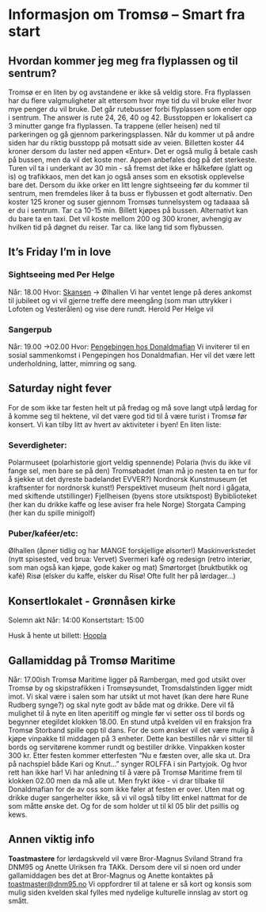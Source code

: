 # Informasjon om Tromsø – Smart fra start
## Hvordan kommer jeg meg fra flyplassen og til sentrum?
Tromsø er en liten by og avstandene er ikke så veldig store. Fra flyplassen har du flere valgmuligheter alt ettersom hvor mye tid du vil bruke eller hvor mye penger du vil bruke. Det går rutebusser forbi flyplassen som ender opp i sentrum. The answer is rute 24, 26, 40 og 42. Busstoppen er lokalisert ca 3 minutter gange fra flyplassen. Ta trappene (eller heisen) ned til parkeringen og gå gjennom parkeringsplassen. Når du kommer ut på andre siden har du riktig busstopp på motsatt side av veien. Billetten koster 44 kroner dersom du laster ned appen «Entur». Det er også mulig å betale cash på bussen, men da vil det koste mer. Appen anbefales dog på det sterkeste. Turen vil ta i underkant av 30 min - så fremst det ikke er hålkeføre (glatt og is) og trafikkaos, men det kan jo også anses som en eksotisk opplevelse bare det.
Dersom du ikke orker en litt lengre sightseeing før du kommer til sentrum, men fremdeles liker å ta buss er flybussen et godt alternativ. Den koster 125 kroner og suser gjennom Tromsøs tunnelsystem og tadaaaa så er du i sentrum. Tar ca 10-15 min. Billett kjøpes på bussen.
Alternativt kan du bare ta en taxi. Det vil koste mellom 200 og 300 kroner, avhengig av hvilken tid på døgnet du reiser. Tar ca. like lang tid som flybussen. 

## It’s Friday I’m in love
### Sightseeing med Per Helge
Når: 18.00
Hvor: [Skansen](https://maps.app.goo.gl/B9YXSz1WfzjRY5Fw5) -> Ølhallen 
Vi har ventet lenge på deres ankomst til jubileet og vi vil gjerne treffe dere meengång (som man uttrykker i Lofoten og Vesterålen) og vise dere rundt. Herold Per Helge vil 
 
### Sangerpub
Når: 19.00 ->02.00
Hvor: [Pengebingen hos Donaldmafian](https://maps.app.goo.gl/DASFXWgBXrtXUjPP7)
Vi inviterer til en sosial sammenkomst i Pengepingen hos Donaldmafian. Her vil det være lett underholdning, latter, mimring og sang. 


## Saturday night fever
For de som ikke tar festen helt ut på fredag og må sove langt utpå lørdag for å komme seg til hektene, vil det være god tid til å være turist i Tromsø før konsert. Vi kan tilby litt av hvert av aktiviteter i byen! En liten liste:
### Severdigheter:
Polarmuseet (polarhistorie gjort veldig spennende)
Polaria (hvis du ikke vil fange sel, men bare se på den)
Tromsøbadet (man må jo nesten ta en tur for å sjekke ut det dyreste badelandet EVVER?)
Nordnorsk Kunstmuseum (et kraftsenter for nordnorsk kunst!)
Perspektivet museum (helt nord i gågata, med skiftende utstillinger)
Fjellheisen (byens store utsiktspost)
Bybiblioteket (her kan du drikke kaffe og lese aviser fra hele Norge)
Storgata Camping (her kan du spille minigolf)


### Puber/kaféer/etc:
Ølhallen (åpner tidlig og har MANGE forskjellige ølsorter!)
Maskinverkstedet (nytt spisested, ved brua: Vervet)
Svermeri kafé og redesign (retro interiør, som man også kan kjøpe, gode kaker og mat)
Smørtorget (bruktbutikk og kafé)
Risø (elsker du kaffe, elsker du Risø! Ofte fullt her på lørdager…)



## Konsertlokalet - Grønnåsen kirke 


Solemn akt
Når: 14:00 
Konsertstart: 15:00

Husk å hente ut billett: [Hoopla](https://tromso-akademiske-kvinnekor.hoopla.no/event/jubileumskonsert2025/)

## Gallamiddag på Tromsø Maritime
Når: 17.00ish
Tromsø Maritime ligger på Rambergan, med god utsikt over Tromsø by og skipstrafikken i Tromsøysundet, Tromsdalstinden ligger midt imot. Vi skal være i salen som har utsikt ut mot havet (kan dere høre Rune Rudberg synge?) og skal nyte godt av både mat og drikke. Dere vil få mulighet til å nyte en liten aperitiff og mingle før vi setter oss til bords og begynner etegildet klokken 18.00. 
En stund utpå kvelden vil en fraksjon fra Tromsø Storband spille opp til dans.
For de som ønsker vil det være mulig å kjøpe vinpakke til middagen på 3 enheter. Dette kan bestilles når vi sitter til bords og servitørene kommer rundt og bestiller drikke. Vinpakken koster 300 kr. 
Etter festen kommer etterfesten
“Nu e fæsten over, alle ska ut. Dra på nachspiel både Kari og Knut…” synger ROLFFA i sin Partyjoik. Og hvor rett han ikke har! Vi har anledning til å være på Tromsø Maritime frem til klokken 02.00 men da må alle ut. Men frykt ikke - vi drar tilbake til Donaldmafian for de av oss som ikke føler at festen er over. 
Uten mat og drikke duger sangerhelter ikke, så vi vil også tilby litt enkel nattmat for de som måtte ønske det. Og for de som holder ut til kl 05 blir det psillis og kews. 


## Annen viktig info
**Toastmastere** for lørdagskveld vil være Bror-Magnus Sviland Strand fra DNM95 og Anette Ulriksen fra TAKk. Dersom dere vil si noen ord under gallamiddagen bes det at Bror-Magnus og Anette kontaktes på toastmaster@dnm95.no
Vi oppfordrer til at talene er så kort og konsis som mulig siden kvelden skal fylles med nydelige kulturelle innslag av stort og smått.  

 
